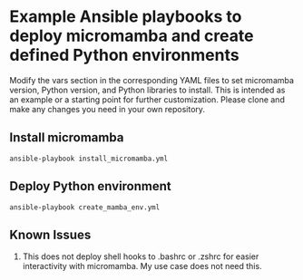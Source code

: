 # Example Ansible playbooks to deploy micromamba and create defined Python environments

Modify the vars section in the corresponding YAML files to set micromamba version, Python version, and Python libraries to install.
This is intended as an example or a starting point for further customization. Please clone and make any changes you need in your own repository.

## Install micromamba
`ansible-playbook install_micromamba.yml`

## Deploy Python environment
`ansible-playbook create_mamba_env.yml`

## Known Issues
1. This does not deploy shell hooks to .bashrc or .zshrc for easier interactivity with micromamba. My use case does not need this.